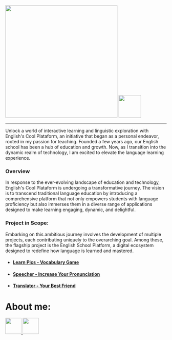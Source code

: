 <!DOCTYPE html>
<html lang="en">
<head>
    <meta charset="UTF-8">
    <meta http-equiv="X-UA-Compatible" content="IE=edge">
    <meta name="viewport" content="width=device-width, initial-scale=1.0">
</head>
<body>
  <img src="https://github.com/Faabry/Englishs-Cool/assets/110841289/6a4b42be-f1eb-4132-8265-498e34fc7f40" width=350px>
  <img src="https://github.com/Faabry/Englishs-Cool/assets/110841289/ef4ad548-1b26-477c-aba6-871a93fd13a1" widht=70px height=70px>
  
  <hr>
  
  <p>Unlock a world of interactive learning and linguistic exploration with English's Cool Plataform, an initiative that began as a personal endeavor, rooted in my passion for teaching. Founded a few years ago, our English school has been a hub of education and growth. Now, as I transition into the dynamic realm of technology, I am excited to elevate the language learning experience.</p>
  
  <h3>Overview</h3>
  <p>In response to the ever-evolving landscape of education and technology, English's Cool Plataform is undergoing a transformative journey. The vision is to transcend traditional language education by introducing a comprehensive platform that not only empowers students with language proficiency but also immerses them in a diverse range of applications designed to make learning engaging, dynamic, and delightful.</p>
  
  <h3>Project in Scope:</h3>
    <p>Embarking on this ambitious journey involves the development of multiple projects, each contributing uniquely to the overarching goal. Among these, the flagship project is the English School Platform, a digital ecosystem designed to redefine how language is learned and mastered.</p>
    
  <ul>
    <li><h4><a href="https://github.com/Faabry/Englishs-Cool/tree/master/Menu/Learn_Pics">Learn Pics - Vocabulary Game</a></h4></li>
    <li><h4><a href="https://github.com/Faabry/Englishs-Cool/tree/master/Menu/Speecher">Speecher - Increase Your Pronunciation</a></h4></li>
    <li><h4><a href="https://github.com/Faabry/Englishs-Cool/tree/master/Menu/Translator">Translator - Your Best Friend</a></h4></li>
  </ul>
  <h1>About me: </h1>
  <a href="https://www.linkedin.com/in/airton-f-225784255/">
  <img src="https://user-images.githubusercontent.com/110841289/224358942-846f52a8-6945-49ca-8aa7-6719b2f1c603.png" height=50px width=50px>
  </a>
  <a href="https://www.instagram.com/faa_bry/">
  <img src="https://user-images.githubusercontent.com/110841289/224359564-da97e372-92b5-4229-9d73-eee2779e16c4.png" height=50px width=50px>
  </a>
</body>
</html>


